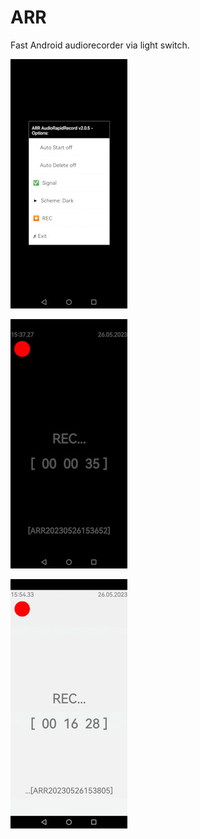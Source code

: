 # ARR
Fast Android audiorecorder via light switch.

![figure.\label{pic1}](pic1.jpg)


![figure.\label{pic2}](pic2.jpg)


![figure.\label{pic3}](pic3.jpg)

